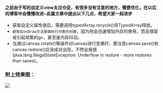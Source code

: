 #### **之前由于写的自定义view太过仓促，有很多没有注意的地方，需要优化，在以后的博客中会慢慢改进~此篇文章中提出以下几点，希望大家一起进步**
* 获取自定义属性值后，需要调用typedArray.recycle()将TypedArray释放。
* `避免在onDraw方法里面执行对象的创建`，因为他会迅速增加内存的使用，而且很容易引起频繁的gc，甚至是内存抖动。
* 当通过canvas.rotate()等操作对canvas进行变换时，要注意canvas.save()和canvas.restore()应该成对出现，不然会报错(java.lang.IllegalStateException: Underflow in restore - more restores than saves)。

### 附上效果图：
![](https://ww2.sinaimg.cn/large/006tNc79ly1feeawvecymg30f00qo7wh.gif)
